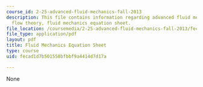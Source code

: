 ```yaml
---
course_id: 2-25-advanced-fluid-mechanics-fall-2013
description: This file contains information regarding advanced fluid mechanics, potential
  flow theory, fluid mechanics equation sheet.
file_location: /coursemedia/2-25-advanced-fluid-mechanics-fall-2013/fecad1d7b501558bfbbf9a4414d7d17a_MIT2_25F13_FormulaSheet.pdf
file_type: application/pdf
layout: pdf
title: Fluid Mechanics Equation Sheet
type: course
uid: fecad1d7b501558bfbbf9a4414d7d17a

---
```

None